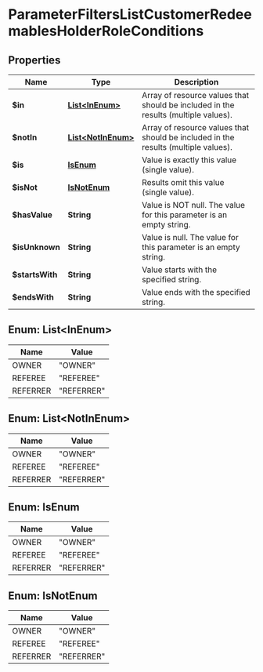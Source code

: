 

# ParameterFiltersListCustomerRedeemablesHolderRoleConditions


## Properties

| Name | Type | Description |
|------------ | ------------- | ------------- |
|**$in** | [**List&lt;InEnum&gt;**](#List&lt;InEnum&gt;) | Array of resource values that should be included in the results (multiple values). |
|**$notIn** | [**List&lt;NotInEnum&gt;**](#List&lt;NotInEnum&gt;) | Array of resource values that should be included in the results (multiple values). |
|**$is** | [**IsEnum**](#IsEnum) | Value is exactly this value (single value). |
|**$isNot** | [**IsNotEnum**](#IsNotEnum) | Results omit this value (single value). |
|**$hasValue** | **String** | Value is NOT null. The value for this parameter is an empty string. |
|**$isUnknown** | **String** | Value is null. The value for this parameter is an empty string. |
|**$startsWith** | **String** | Value starts with the specified string. |
|**$endsWith** | **String** | Value ends with the specified string. |



## Enum: List&lt;InEnum&gt;

| Name | Value |
|---- | -----|
| OWNER | &quot;OWNER&quot; |
| REFEREE | &quot;REFEREE&quot; |
| REFERRER | &quot;REFERRER&quot; |



## Enum: List&lt;NotInEnum&gt;

| Name | Value |
|---- | -----|
| OWNER | &quot;OWNER&quot; |
| REFEREE | &quot;REFEREE&quot; |
| REFERRER | &quot;REFERRER&quot; |



## Enum: IsEnum

| Name | Value |
|---- | -----|
| OWNER | &quot;OWNER&quot; |
| REFEREE | &quot;REFEREE&quot; |
| REFERRER | &quot;REFERRER&quot; |



## Enum: IsNotEnum

| Name | Value |
|---- | -----|
| OWNER | &quot;OWNER&quot; |
| REFEREE | &quot;REFEREE&quot; |
| REFERRER | &quot;REFERRER&quot; |



